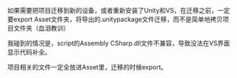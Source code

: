 如果需要把项目迁移到新的设备，或者重新安装了Unity和VS，在迁移之前，一定要export Asset文件夹，将导出的.unitypackage文件迁移，而不是简单地拷贝项目文件夹（血泪教训）

我碰到的情况是，script的Assembly CSharp.dll文件不兼容，导致没法在VS界面显示代码补全。

项目相关的文件一定全放进Asset里，迁移的时候export。